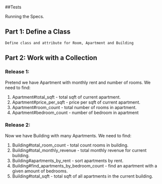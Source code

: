 ##Tests

 Running the Specs.

## Part 1: Define a Class
    Define class and attribute for Room, Apartment and Building
## Part 2: Work with a Collection
### Release 1:
  Pretend we have Apartment with monthly rent and number of rooms. We need to find:
  1. Apartment#total_sqft - total sqft of current apartment.
  2. Apartment#price_per_sqft - price per sqft of current apartment.
  3. Apartment#room_count  - total number of rooms in apartment.
  4. Apartment#bedroom_count - number of bedroom in apartment

### Release 2:
  Now we have Building with many Apartments. We need to find:
  1. Building#total_room_count - total count rooms in building.
  2. Building#total_monthly_revenue - total monthly revenue for current building.
  3. Building#apartments_by_rent - sort apartments by rent.
  4. Building#find_apartments_by_bedroom_count - find an apartment with a given amount of bedrooms.
  5. Building#total_sqft - total sqft of all apartments in the current building.
